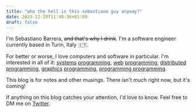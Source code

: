 ```yaml
---
title: "who the hell is this sebastiano guy anyway?"
date: 2023-12-20T11:40:36+01:00
draft: false
---
```


I'm Sebastiano Barrera, ~~and that's why I drink~~. I'm a software engineer currently based in Turin, Italy 🇮🇹.

For better or worse, I love computers and software in particular. I'm interested in all of it: [systems](https://en.wikipedia.org/wiki/C%2B%2B) [programming](https://www.rust-lang.org/), [web](https://www.typescriptlang.org/) [programming](https://htmx.org/), [distributed programming](https://www.erlang.org/), [graphics](https://www.raylib.com/) [programming](https://www.egui.rs/), [programming programming](https://racket-lang.org/).

This blog is for notes and other musings. There isn't much right now, but it's coming!

If anything on this blog catches your attention, I'd love to know.  Feel free to DM me on [Twitter](https://twitter.com/seb_barrera).

